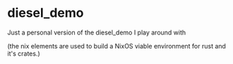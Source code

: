 # diesel_demo
Just a personal version of the diesel_demo I play around with

(the nix elements are used to build a NixOS viable environment for rust and it's crates.)
